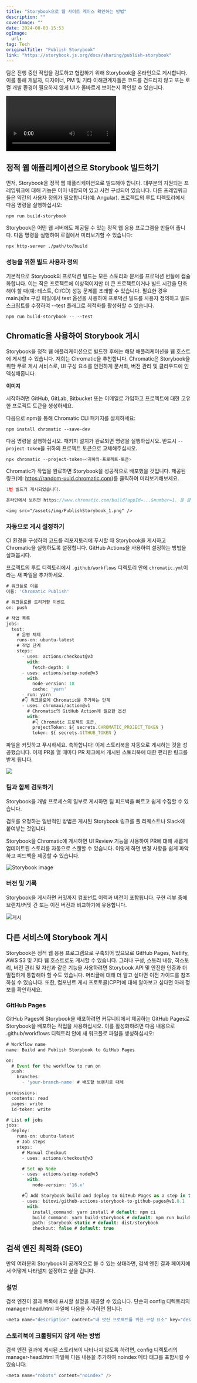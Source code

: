 ```yaml
---
title: "Storybook으로 웹 사이트 케이스 확인하는 방법"
description: ""
coverImage: ""
date: 2024-08-03 15:53
ogImage: 
  url: 
tag: Tech
originalTitle: "Publish Storybook"
link: "https://storybook.js.org/docs/sharing/publish-storybook"
---
```





팀은 진행 중인 작업을 검토하고 협업하기 위해 Storybook을 온라인으로 게시합니다. 이를 통해 개발자, 디자이너, PM 및 기타 이해관계자들은 코드를 건드리지 않고 또는 로컬 개발 환경이 필요하지 않게 UI가 올바르게 보이는지 확인할 수 있습니다.

<video autoplay playsinline loop>
  <source src="@source/docs/Tech/2024-04-07-PublishStorybook/img/PublishStorybook_0.mp4" type="video/mp4">
</video>

## 정적 웹 애플리케이션으로 Storybook 빌드하기

먼저, Storybook을 정적 웹 애플리케이션으로 빌드해야 합니다. 대부분의 지원되는 프레임워크에 대해 기능은 이미 내장되어 있고 사전 구성되어 있습니다. 다른 프레임워크들은 약간의 사용자 정의가 필요합니다(예: Angular). 프로젝트의 루트 디렉토리에서 다음 명령을 실행하십시오:



```npm
npm run build-storybook
```

Storybook은 어떤 웹 서버에도 제공될 수 있는 정적 웹 응용 프로그램을 만들어 줍니다. 다음 명령을 실행하여 로컬에서 미리보기할 수 있습니다:

```npm
npx http-server ./path/to/build
```

### 성능을 위한 빌드 사용자 정의



기본적으로 Storybook의 프로덕션 빌드는 모든 스토리와 문서를 프로덕션 번들에 캡슐화합니다. 이는 작은 프로젝트에 이상적이지만 더 큰 프로젝트이거나 빌드 시간을 단축해야 할 때(예: 테스트, CI/CD) 성능 문제를 초래할 수 있습니다. 필요한 경우 main.js|ts 구성 파일에서 test 옵션을 사용하여 프로덕션 빌드를 사용자 정의하고 빌드 스크립트를 수정하여 --test 플래그로 최적화를 활성화할 수 있습니다.

```npm
npm run build-storybook -- --test
```

## Chromatic을 사용하여 Storybook 게시

Storybook을 정적 웹 애플리케이션으로 빌드한 후에는 해당 애플리케이션을 웹 호스트에 게시할 수 있습니다. 저희는 Chromatic을 추천합니다. Chromatic은 Storybook을 위한 무료 게시 서비스로, UI 구성 요소를 안전하게 문서화, 버전 관리 및 클라우드에 인덱싱해줍니다.



**이미지**

시작하려면 GitHub, GitLab, Bitbucket 또는 이메일로 가입하고 프로젝트에 대한 고유한 프로젝트 토큰을 생성하세요.

다음으로 npm을 통해 Chromatic CLI 패키지를 설치하세요:

```npm
npm install chromatic --save-dev
```



다음 명령을 실행하십시오. 패키지 설치가 완료되면 명령을 실행하십시오. 반드시 `--project-token`을 귀하의 프로젝트 토큰으로 교체해주십시오.

```js
npx chromatic --project-token=<귀하의-프로젝트-토큰>
```

Chromatic가 작업을 완료하면 Storybook을 성공적으로 배포했을 것입니다. 제공된 링크(예: https://random-uuid.chromatic.com)를 클릭하여 미리보기해보세요.

```js
1번 빌드가 게시되었습니다.

온라인에서 보려면 https://www.chromatic.com/build?appId=...&number=1. 을 클릭하세요.
```



`<img src="/assets/img/PublishStorybook_1.png" />`

### 자동으로 게시 설정하기

CI 환경을 구성하여 코드를 리포지토리에 푸시할 때 Storybook을 게시하고 Chromatic을 실행하도록 설정합니다. GitHub Actions을 사용하여 설정하는 방법을 살펴봅시다.

프로젝트의 루트 디렉토리에서 `.github/workflows` 디렉토리 안에 `chromatic.yml`이라는 새 파일을 추가하세요.



```typescript
# 워크플로 이름
이름: 'Chromatic Publish'

# 워크플로를 트리거할 이벤트
on: push

# 작업 목록
jobs:
  test:
    # 운영 체제
    runs-on: ubuntu-latest
    # 작업 단계
    steps:
      - uses: actions/checkout@v3
        with:
          fetch-depth: 0
      - uses: actions/setup-node@v3
        with:
          node-version: 18
          cache: 'yarn'
      - run: yarn
      #👇 워크플로에 Chromatic을 추가하는 단계
      - uses: chromaui/action@v1
        # Chromatic의 GitHub Action에 필요한 옵션
        with:
          #👇 Chromatic 프로젝트 토큰,
          projectToken: ${ secrets.CHROMATIC_PROJECT_TOKEN }
          token: ${ secrets.GITHUB_TOKEN }
```

파일을 커밋하고 푸시하세요. 축하합니다! 이제 스토리북을 자동으로 게시하는 것을 성공했습니다. 이제 PR을 열 때마다 PR 체크에서 게시된 스토리북에 대한 편리한 링크를 받게 됩니다.

<img src="/assets/img/PublishStorybook_2.png" />

### 팀과 함께 검토하기



Storybook을 개발 프로세스의 일부로 게시하면 팀 피드백을 빠르고 쉽게 수집할 수 있습니다.

검토를 요청하는 일반적인 방법은 게시된 Storybook 링크를 풀 리퀘스트나 Slack에 붙여넣는 것입니다.

Storybook을 Chromatic에 게시하면 UI Review 기능을 사용하여 PR에 대해 새롭게 업데이트된 스토리를 자동으로 스캔할 수 있습니다. 이렇게 하면 변경 사항을 쉽게 파악하고 피드백을 제공할 수 있습니다.

![Storybook image](/assets/img/PublishStorybook_3.png)



### 버전 및 기록

Storybook을 게시하면 커밋까지 컴포넌트 이력과 버전이 포함됩니다. 구현 리뷰 중에 브랜치/커밋 간 또는 이전 버전과 비교하기에 유용합니다.

![게시](/assets/img/PublishStorybook_4.png)

## 다른 서비스에 Storybook 게시



Storybook은 정적 웹 응용 프로그램으로 구축되어 있으므로 GitHub Pages, Netlify, AWS S3 및 기타 웹 호스트로도 게시할 수 있습니다. 그러나 구성, 스토리 내장, 히스토리, 버전 관리 및 자산과 같은 기능을 사용하려면 Storybook API 및 안전한 인증과 더 밀접하게 통합해야 할 수도 있습니다. 머리글에 대해 더 알고 싶다면 이전 가이드를 참조하실 수 있습니다. 또한, 컴포넌트 게시 프로토콜(CPP)에 대해 알아보고 싶다면 아래 정보를 확인하세요.

### GitHub Pages

GitHub Pages에 Storybook을 배포하려면 커뮤니티에서 제공하는 GitHub Pages로 Storybook을 배포하는 작업을 사용하십시오. 이를 활성화하려면 다음 내용으로 .github/workflows 디렉토리 안에 새 워크플로 파일을 생성하십시오:

```typescript
# Workflow name
name: Build and Publish Storybook to GitHub Pages

on:
  # Event for the workflow to run on
  push:
    branches:
      - 'your-branch-name' # 배포할 브랜치로 대체

permissions:
  contents: read
  pages: write
  id-token: write

# List of jobs
jobs:
  deploy:
    runs-on: ubuntu-latest
    # Job steps
    steps:
      # Manual Checkout
      - uses: actions/checkout@v3

      # Set up Node
      - uses: actions/setup-node@v3
        with:
          node-version: '16.x'

      #👇 Add Storybook build and deploy to GitHub Pages as a step in the workflow
      - uses: bitovi/github-actions-storybook-to-github-pages@v1.0.1
        with:
          install_command: yarn install # default: npm ci
          build_command: yarn build-storybook # default: npm run build-storybook
          path: storybook-static # default: dist/storybook
          checkout: false # default: true
```



## 검색 엔진 최적화 (SEO)

만약 여러분의 Storybook이 공개적으로 볼 수 있는 상태라면, 검색 엔진 결과 페이지에서 어떻게 나타낼지 설정하고 싶을 겁니다.

### 설명

검색 엔진이 결과 목록에 표시할 설명을 제공할 수 있습니다. 단순히 config 디렉토리의 manager-head.html 파일에 다음을 추가하면 됩니다:



```typescript
<meta name="description" content="내 멋진 프로젝트를 위한 구성 요소" key="desc" />
```

### 스토리북이 크롤링되지 않게 하는 방법

검색 엔진 결과에 게시된 스토리북이 나타나지 않도록 하려면, config 디렉토리의 manager-head.html 파일에 다음 내용을 추가하여 noindex 메타 태그를 포함시킬 수 있습니다:

```typescript
<meta name="robots" content="noindex" />
```
